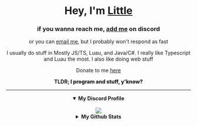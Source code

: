 <h1 align="center"> 
Hey, I'm <a href="https://littlepriceonu.com/">Little</a>
</h1>

<h3 align="center"> if you wanna reach me, <a href="https://discord.com/users/526120594929090561">add me</a> on discord </h3>
<p align="center"> or you can <a href="mailto:me@littlepriceonu.com">email me</a>, but I probably won't respond as fast </p>

<p align="center">I usually do stuff in Mostly JS/TS, Luau, and Java/C#. I really like Typescript and Luau the most. I also like doing web stuff</p>

<p align="center">Donate to me <a href="https://www.buymeacoffee.com/littlepriceonu">here</a></p>

<p style="font-weight:800;" align="center"> <strong>TLDR;</strong> I program and stuff, y'know? </p>

<hr/>

<details align="center" open>
    <summary><b>My Discord Profile</b></summary>
    <br>
<a href="https://discord.com/users/526120594929090561">
      <img src="https://lanyard.cnrad.dev/api/526120594929090561"/>
</a>
</details>

<details align="center">
    <summary><b>My Github Stats</b></summary>
    <br>
      <img src="https://github-readme-stats.vercel.app/api?username=littlepriceonu&show_icons=true&theme=tokyonight"/>
     <br>
      <img src="https://github-readme-stats.vercel.app/api/top-langs/?username=littlepriceonu&langs_count=6&theme=tokyonight"/>
</details>

